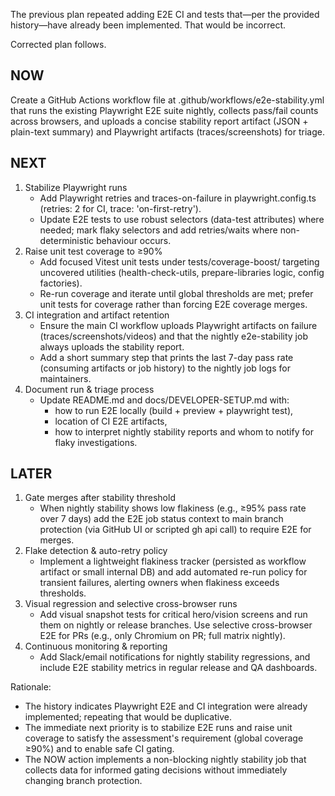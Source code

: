 The previous plan repeated adding E2E CI and tests that—per the provided history—have already been implemented. That would be incorrect.

Corrected plan follows.

## NOW

Create a GitHub Actions workflow file at .github/workflows/e2e-stability.yml that runs the existing Playwright E2E suite nightly, collects pass/fail counts across browsers, and uploads a concise stability report artifact (JSON + plain-text summary) and Playwright artifacts (traces/screenshots) for triage.

## NEXT

1. Stabilize Playwright runs
   - Add Playwright retries and traces-on-failure in playwright.config.ts (retries: 2 for CI, trace: 'on-first-retry').
   - Update E2E tests to use robust selectors (data-test attributes) where needed; mark flaky selectors and add retries/waits where non-deterministic behaviour occurs.
2. Raise unit test coverage to ≥90%
   - Add focused Vitest unit tests under tests/coverage-boost/ targeting uncovered utilities (health-check-utils, prepare-libraries logic, config factories).
   - Re-run coverage and iterate until global thresholds are met; prefer unit tests for coverage rather than forcing E2E coverage merges.
3. CI integration and artifact retention
   - Ensure the main CI workflow uploads Playwright artifacts on failure (traces/screenshots/videos) and that the nightly e2e-stability job always uploads the stability report.
   - Add a short summary step that prints the last 7-day pass rate (consuming artifacts or job history) to the nightly job logs for maintainers.
4. Document run & triage process
   - Update README.md and docs/DEVELOPER-SETUP.md with:
     - how to run E2E locally (build + preview + playwright test),
     - location of CI E2E artifacts,
     - how to interpret nightly stability reports and whom to notify for flaky investigations.

## LATER

1. Gate merges after stability threshold
   - When nightly stability shows low flakiness (e.g., ≥95% pass rate over 7 days) add the E2E job status context to main branch protection (via GitHub UI or scripted gh api call) to require E2E for merges.
2. Flake detection & auto-retry policy
   - Implement a lightweight flakiness tracker (persisted as workflow artifact or small internal DB) and add automated re-run policy for transient failures, alerting owners when flakiness exceeds thresholds.
3. Visual regression and selective cross-browser runs
   - Add visual snapshot tests for critical hero/vision screens and run them on nightly or release branches. Use selective cross-browser E2E for PRs (e.g., only Chromium on PR; full matrix nightly).
4. Continuous monitoring & reporting
   - Add Slack/email notifications for nightly stability regressions, and include E2E stability metrics in regular release and QA dashboards.

Rationale:
- The history indicates Playwright E2E and CI integration were already implemented; repeating that would be duplicative.
- The immediate next priority is to stabilize E2E runs and raise unit coverage to satisfy the assessment's requirement (global coverage ≥90%) and to enable safe CI gating.
- The NOW action implements a non-blocking nightly stability job that collects data for informed gating decisions without immediately changing branch protection.